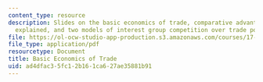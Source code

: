 ```yaml
---
content_type: resource
description: Slides on the basic economics of trade, comparative advantage, Heckscher-Ohlin
  explained, and two models of interest group competition over trade policy.
file: https://ol-ocw-studio-app-production.s3.amazonaws.com/courses/17-424-international-political-economy-of-advanced-industrial-societies-fall-2011/ad4dfac35fc12b161ca627ae35881b91_MIT17_424F11_BasicEcoTrade.pdf
file_type: application/pdf
resourcetype: Document
title: Basic Economics of Trade
uid: ad4dfac3-5fc1-2b16-1ca6-27ae35881b91
---
```

